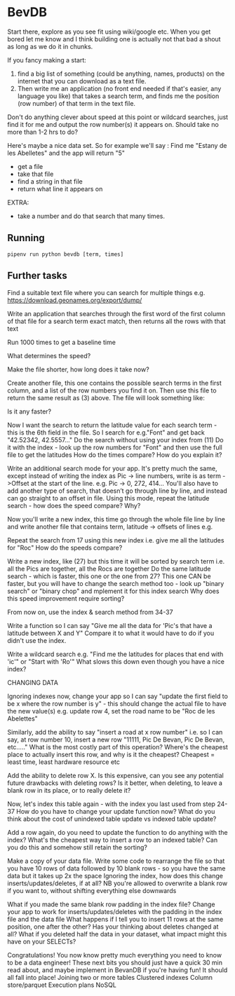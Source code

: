 # BevDB

Start there, explore as you see fit using wiki/google etc. When you get bored let me know and I think building one is actually not that bad a shout as long as we do it in chunks.

If you fancy making a start:

1) find a big list of something (could be anything, names, products) on the internet that you can download as a text file.
2) Then write me an application (no front end needed if that's easier,  any language you like) that takes a search term, and finds me the position (row number) of that term in the text file.

Don't do anything clever about speed at this point or wildcard searches, just find it for me and output the row number(s) it appears on.
Should take no more than 1-2 hrs to do?

Here's maybe a nice data set. So for example we'll say : Find me "Estany de les Abelletes" and the app will return "5"

- get a file
- take that file
- find a string in that file
- return what line it appears on

EXTRA:

- take a number and do that search that many times.

## Running

`pipenv run python bevdb [term, times]`

## Further tasks

Find a suitable text file where you can search for multiple things e.g. https://download.geonames.org/export/dump/

Write an application that searches through the first word of the first column  of that file for a search term exact match, then returns all the rows with that text

Run 1000 times to get a baseline time

What determines the speed?

Make the file shorter, how long does it take now?

Create another file, this one contains the possible search terms in the first column, and a list of the row numbers you find it on. Then use this file to return the same result as (3) above.
The file will look something like:


Is it any faster?

Now I want the search to return the latitude value for each search term - this is the 6th field in the file. So I search for e.g."Font" and get back "42.52342, 42.5557…"
Do the search without using your index from (11)
Do it with the index - look up the row numbers for "Font" and then use the full file to get the latitudes
How do the times compare? How do you explain it?

Write an additional search mode for your app. It's pretty much the same, except instead of writing the index as Pic -> line numbers, write is as term ->Offset at the start of the line.
e.g. Pic -> 0, 272, 414…
You'll also have to add another type of search, that doesn’t go through line by line, and instead can go straight to an offset in file.
Using this mode, repeat the latitude search - how does the speed compare? Why?

Now you'll write a new index, this time go through the whole file line by line and write another file that contains term, latitude -> offsets of lines
e.g.


Repeat the search from 17 using this new index i.e. give me all the latitudes for "Roc"
How do the speeds compare?

Write a new index, like (27) but this time it will be sorted by search term i.e. all the Pics are together, all the Rocs are together
Do the same latitude search - which is faster, this one or the one from 27?
This one CAN be faster, but you will have to change the search method too - look up "binary search" or "binary chop" and mplement it for this index search
Why does this speed improvement require sorting?

From now on, use the index & search method from 34-37

Write a function so I can say "Give me all the data for 'Pic's that have a latitude between X and Y"
Compare it to what it would have to do if you didn't use the index.

Write a wildcard search e.g. "Find me the latitudes for places that end with 'ic'" or "Start with 'Ro'"
What slows this down even though you have a nice index?

CHANGING DATA

Ignoring indexes now, change your app so I can say "update the first field to be x where the row number is y" - this should change the actual file to have the new value(s) e.g. update row 4, set the road name to be "Roc de les Abelettes"

Similarly, add the ability to say "insert a road at x row number" i.e. so I can say, at row number 10, insert a new row "11111, Pic De Bevan, Pic De Bevan, etc….."
What is the most costly part of this operation?
Where's the cheapest place to actually insert this row, and why is it the cheapest? Cheapest = least time, least hardware resource etc

Add the ability to delete row X.
Is this expensive, can you see any potential future drawbacks with deleting rows?
Is it better, when deleting, to leave a blank row in its place, or to really delete it?

Now, let's index this table again - with the index you last used from step 24-37
How do you have to change your update function now?
What do you think about the cost of unindexed table update vs indexed table update?

Add a row again, do you need to update the function to do anything with the index?
What's the cheapest way to insert a row to an indexed table?
Can you do this and somehow still retain the sorting?

Make a copy of your data file.
Write some code to rearrange the file so that you have 10 rows of data followed by 10 blank rows - so you have the same data but it takes up 2x the space
Ignoring the index, how does this change inserts/updates/deletes, if at all? NB you're allowed to overwrite a blank row if you want to, without shifting everything else downwards

What if you made the same blank row padding in the index file? Change your app to work for inserts/updates/deletes with the padding in the index file and the data file
What happens if I tell you to insert 11 rows at the same position, one after the other?
Has your thinking about deletes changed at all? What if you deleted half the data in your dataset, what impact might this have on your SELECTs?


Congratulations! You now know pretty much everything you need to know to be a data engineer!
These next bits you should just have a quick 30 min read about, and maybe implement in BevanDB if you're having fun! It should all fall into place!
Joining two or more tables
Clustered indexes
Column store/parquet
Execution plans
NoSQL